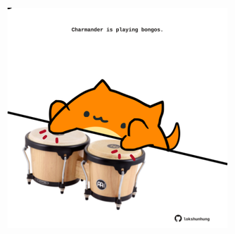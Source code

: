<!-- built at 04/03/2024, 09:27:24 UTC -->
<p align="center">
  <img width="500" height="500" src="./ReadmeImage.svg">
</p>
